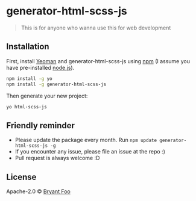 # generator-html-scss-js 
> This is for anyone who wanna use this for web development

## Installation

First, install [Yeoman](http://yeoman.io) and generator-html-scss-js using [npm](https://www.npmjs.com/) (I assume you have pre-installed [node.js](https://nodejs.org/)).

```bash
npm install -g yo
npm install -g generator-html-scss-js
```

Then generate your new project:

```bash
yo html-scss-js
```

## Friendly reminder
 - Please update the package every month. Run `npm update generator-html-scss-js -g`
 - If you encounter any issue, please file an issue at the repo :)
 - Pull request is always welcome :D

## License

Apache-2.0 © [Bryant Foo]()


[npm-image]: https://badge.fury.io/js/generator-html-scss-js.svg
[npm-url]: https://npmjs.org/package/generator-html-scss-js
[travis-image]: https://travis-ci.com/bryantTheCoder/generator-html-scss-js.svg?branch=master
[travis-url]: https://travis-ci.com/bryantTheCoder/generator-html-scss-js
[daviddm-image]: https://david-dm.org/bryantTheCoder/generator-html-scss-js.svg?theme=shields.io
[daviddm-url]: https://david-dm.org/bryantTheCoder/generator-html-scss-js
[coveralls-image]: https://coveralls.io/repos/bryantTheCoder/generator-html-scss-js/badge.svg
[coveralls-url]: https://coveralls.io/r/bryantTheCoder/generator-html-scss-js

